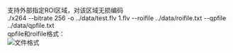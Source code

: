 支持外部指定ROI区域，对该区域无损编码  
    ./x264 --bitrate 256 -o ../data/test.flv 1.flv --roifile ../data/roifile.txt  --qpfile ../data/qpfile.txt    
qpfile和roifile格式：    
![文件格式](https://github.com/tszssong/x264/blob/rc4dl/doc/qpfile%E6%A0%BC%E5%BC%8F.png)
